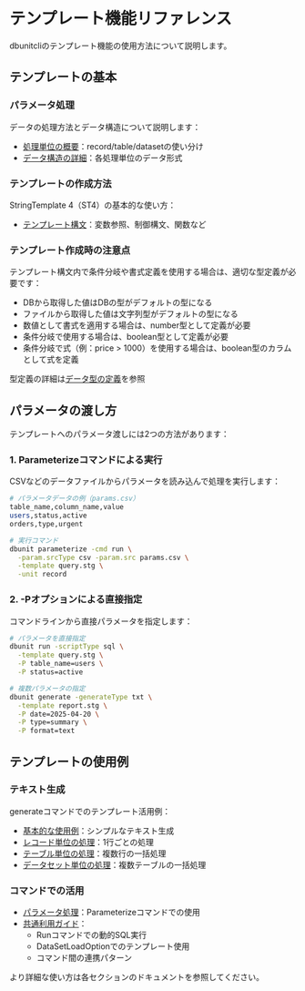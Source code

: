 # テンプレート機能リファレンス

dbunitcliのテンプレート機能の使用方法について説明します。

## テンプレートの基本

### パラメータ処理
データの処理方法とデータ構造について説明します：
- [処理単位の概要](02-processing-units.md)：record/table/datasetの使い分け
- [データ構造の詳細](03-data-structures.md)：各処理単位のデータ形式

### テンプレートの作成方法
StringTemplate 4（ST4）の基本的な使い方：
- [テンプレート構文](04-syntax.md)：変数参照、制御構文、関数など

### テンプレート作成時の注意点
テンプレート構文内で条件分岐や書式定義を使用する場合は、適切な型定義が必要です：

- DBから取得した値はDBの型がデフォルトの型になる
- ファイルから取得した値は文字列型がデフォルトの型になる
- 数値として書式を適用する場合は、number型として定義が必要
- 条件分岐で使用する場合は、boolean型として定義が必要
- 条件分岐で式（例：price > 1000）を使用する場合は、boolean型のカラムとして式を定義

型定義の詳細は[データ型の定義](../json/settings/tables/types/01-data-types.md)を参照

## パラメータの渡し方

テンプレートへのパラメータ渡しには2つの方法があります：

### 1. Parameterizeコマンドによる実行
CSVなどのデータファイルからパラメータを読み込んで処理を実行します：

```bash
# パラメータデータの例（params.csv）
table_name,column_name,value
users,status,active
orders,type,urgent

# 実行コマンド
dbunit parameterize -cmd run \
  -param.srcType csv -param.src params.csv \
  -template query.stg \
  -unit record
```

### 2. -Pオプションによる直接指定
コマンドラインから直接パラメータを指定します：

```bash
# パラメータを直接指定
dbunit run -scriptType sql \
  -template query.stg \
  -P table_name=users \
  -P status=active

# 複数パラメータの指定
dbunit generate -generateType txt \
  -template report.stg \
  -P date=2025-04-20 \
  -P type=summary \
  -P format=text
```

## テンプレートの使用例

### テキスト生成
generateコマンドでのテンプレート活用例：
- [基本的な使用例](05-basic-examples.md)：シンプルなテキスト生成
- [レコード単位の処理](06-record-examples.md)：1行ごとの処理
- [テーブル単位の処理](07-table-examples.md)：複数行の一括処理
- [データセット単位の処理](08-dataset-examples.md)：複数テーブルの一括処理

### コマンドでの活用
- [パラメータ処理](09-parameter-examples.md)：Parameterizeコマンドでの使用
- [共通利用ガイド](10-common-usage.md)：
  - Runコマンドでの動的SQL実行
  - DataSetLoadOptionでのテンプレート使用
  - コマンド間の連携パターン

より詳細な使い方は各セクションのドキュメントを参照してください。